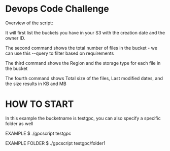 # Devops Code Challenge

 
Overview of the script: 

It will first list the buckets you have in your S3 with the creation date and the owner ID. 

The second command shows the total number of files in the bucket - we can use this --query to filter based on requirements 

The third command shows the Region and the storage type for each file in the bucket

The fourth command shows Total size of the files, Last modified dates, and the size results in KB and MB

# HOW TO START

In this example the bucketname is testgpc, you can also specify a specific folder as well 

EXAMPLE $ ./gpcscript testgpc

EXAMPLE FOLDER  $ ./gpcscript testgpc/folder1
